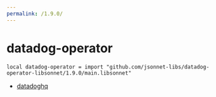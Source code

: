 ```yaml
---
permalink: /1.9.0/
---
```


# datadog-operator

```jsonnet
local datadog-operator = import "github.com/jsonnet-libs/datadog-operator-libsonnet/1.9.0/main.libsonnet"
```



* [datadoghq](datadoghq/index.md)